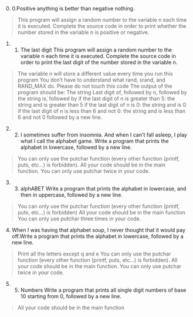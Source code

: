 0. 0.Positive anything is better than negative nothing.
>This program will assign a random number to the variable n each time it is executed. Complete the source code in order to print whether the number stored in the variable n is positive or negative.

1. 1. The last digit This program will assign a random number to the variable n each time it is executed. Complete the source code in order to print the last digit of the number stored in the variable n.
>The variable n will store a different value every time you run this program
>You don’t have to understand what rand, srand, and RAND_MAX do. Please do not touch this code
>The output of the program should be:
>The string Last digit of, followed by
n, followed by
the string is, followed by
>if the last digit of n is greater than 5: the string and is greater than 5
>if the last digit of n is 0: the string and is 0
>if the last digit of n is less than 6 and not 0: the string and is less than 6 and not 0
followed by a new line.

2. 2. I sometimes suffer from insomnia. And when I can't fall asleep, I play what I call the alphabet game.
Write a program that prints the alphabet in lowercase, followed by a new line.
>You can only use the putchar function (every other function (printf, puts, etc…) is forbidden).
>All your code should be in the main function.
>You can only use putchar twice in your code.

3. 3. alphABET Write a program that prints the alphabet in lowercase, and then in uppercase, followed by a new line.
>You can only use the putchar function (every other function (printf, puts, etc…) is forbidden)
>All your code should be in the main function
>You can only use putchar three times in your code.

4. When I was having that alphabet soup, I never thought that it would pay off.Write a program that prints the alphabet in lowercase, followed by a new line.
>Print all the letters except q and e
>You can only use the putchar function (every other function (printf, puts, etc…) is forbidden).
>All your code should be in the main function.
>You can only use putchar twice in your code.

5. 5. Numbers Write a program that prints all single digit numbers of base 10 starting from 0, followed by a new line.
>All your code should be in the main function

